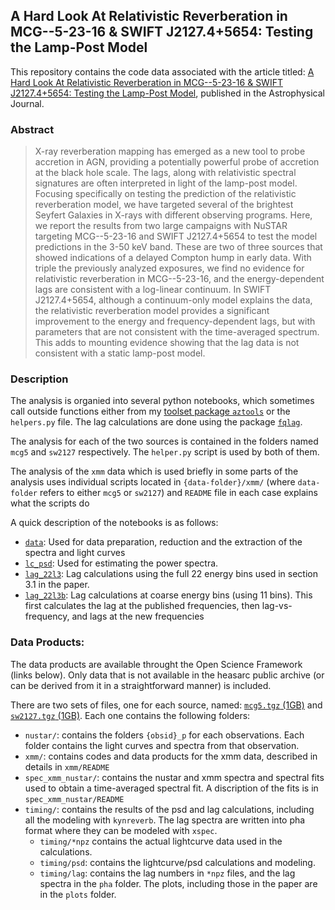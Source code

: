 ## A Hard Look At Relativistic Reverberation in MCG--5-23-16 \& SWIFT J2127.4+5654: Testing the Lamp-Post Model

This repository contains the code data associated with the article titled: [A Hard Look At Relativistic Reverberation in MCG--5-23-16 \& SWIFT J2127.4+5654: Testing the Lamp-Post Model](), published in the Astrophysical Journal.

### Abstract
> X-ray reverberation mapping has emerged as a new tool to probe accretion in AGN, providing a potentially powerful probe of accretion at the black hole scale. The lags, along with relativistic spectral signatures are often interpreted in light of the lamp-post model. Focusing specifically on testing the prediction of the relativistic reverberation model, we have targeted several of the brightest Seyfert Galaxies in X-rays with different observing programs. Here, we report the results from two large campaigns with NuSTAR targeting MCG--5-23-16 and SWIFT J2127.4+5654 to test the model predictions in the 3-50 keV band. These are two of three sources that showed indications of a delayed Compton hump in early data. With triple the previously analyzed exposures, we find no evidence for relativistic reverberation in MCG--5-23-16, and the energy-dependent lags are consistent with a log-linear continuum. In SWIFT J2127.4+5654, although a continuum-only model explains the data, the relativistic reverberation model provides a significant improvement to the energy and frequency-dependent lags, but with parameters that are not consistent with the time-averaged spectrum. This adds to mounting evidence showing that the lag data is not consistent with a static lamp-post model. 


### Description
The analysis is organied into several python notebooks, which sometimes call outside functions either from my [toolset package `aztools`](https://github.com/zoghbi-a/aztools) or the `helpers.py` file. The lag calculations are done using the package [`fqlag`](https://github.com/zoghbi-a/fqlag). 

The analysis for each of the two sources is contained in the folders named `mcg5` and `sw2127` respectively. The `helper.py` script is used by both of them.

The analysis of the `xmm` data which is used briefly in some parts of the analysis uses individual scripts located in `{data-folder}/xmm/` (where `data-folder` refers to either `mcg5` or `sw2127`) and `README` file in each case explains what the scripts do

A quick description of the notebooks is as follows:

- [`data`](/data.md): Used for data preparation, reduction and the extraction of the spectra and light curves 
- [`lc_psd`](/lc_psd.md): Used for estimating the power spectra.
- [`lag_22l3`](/lag_22l3.md): Lag calculations using the full 22 energy bins used in section 3.1 in the paper.
- [`lag_22l3b`](/lag_22l3b.md): Lag calculations at coarse energy bins (using 11 bins). This first calculates the lag at the published frequencies, then lag-vs-frequency, and lags at the new frequencies


### Data Products:
The data products are available throught the Open Science Framework (links below). Only data that is not available in the heasarc public archive (or can be derived from it in a straightforward manner) is included. 

There are two sets of files, one for each source, named: [`mcg5.tgz` (1GB)](https://osf.io/9m5du/download) and [`sw2127.tgz` (1GB)](https://osf.io/buhd7/download). Each one contains the following folders:
- `nustar/`: contains the folders `{obsid}_p` for each observations. Each folder contains the light curves and spectra from that observation.
- `xmm/`: contains codes and data products for the xmm data, described in details in `xmm/README`
- `spec_xmm_nustar/`: contains the nustar and xmm spectra and spectral fits used to obtain a time-averaged spectral fit.  A discription of the fits is in `spec_xmm_nustar/README`
- `timing/`: contains the results of the psd and lag calculations, including all the modeling with `kynreverb`. The lag spectra are written into pha format where they can be modeled with `xspec`.
    - `timing/*npz` contains the actual lightcurve data used in the calculations.
    - `timing/psd`: contains the lightcurve/psd calculations and modeling.
    - `timing/lag`: contains the lag numbers in `*npz` files, and the lag spectra in the `pha` folder. The plots, including those in the paper are in the `plots` folder.
